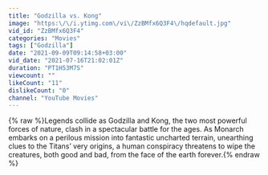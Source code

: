```yaml
---
title: "Godzilla vs. Kong"
image: "https:\/\/i.ytimg.com\/vi\/ZzBMfx6Q3F4\/hqdefault.jpg"
vid_id: "ZzBMfx6Q3F4"
categories: "Movies"
tags: ["Godzilla"]
date: "2021-09-09T09:14:58+03:00"
vid_date: "2021-07-16T21:02:01Z"
duration: "PT1H53M7S"
viewcount: ""
likeCount: "11"
dislikeCount: "0"
channel: "YouTube Movies"
---
```

{% raw %}Legends collide as Godzilla and Kong, the two most powerful forces of nature, clash in a spectacular battle for the ages. As Monarch embarks on a perilous mission into fantastic uncharted terrain, unearthing clues to the Titans’ very origins, a human conspiracy threatens to wipe the creatures, both good and bad, from the face of the earth forever.{% endraw %}
